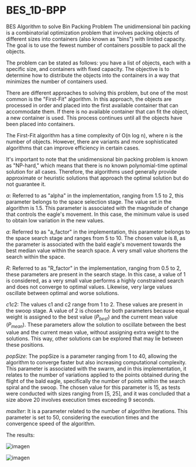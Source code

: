 # BES_1D-BPP
BES Algorithm to solve Bin Packing Problem
The unidimensional bin packing is a combinatorial optimization problem that involves packing objects of different sizes into containers (also known as "bins") with limited capacity. The goal is to use the fewest number of containers possible to pack all the objects.

The problem can be stated as follows: you have a list of objects, each with a specific size, and containers with fixed capacity. The objective is to determine how to distribute the objects into the containers in a way that minimizes the number of containers used.

There are different approaches to solving this problem, but one of the most common is the "First-Fit" algorithm. In this approach, the objects are processed in order and placed into the first available container that can accommodate them. If there is no available container that can fit the object, a new container is used. This process continues until all the objects have been placed into containers.

The First-Fit algorithm has a time complexity of O(n log n), where n is the number of objects. However, there are variants and more sophisticated algorithms that can improve efficiency in certain cases.

It's important to note that the unidimensional bin packing problem is known as "NP-hard," which means that there is no known polynomial-time optimal solution for all cases. Therefore, the algorithms used generally provide approximate or heuristic solutions that approach the optimal solution but do not guarantee it.



$\alpha$: Referred to as "alpha" in the implementation, ranging from 1.5 to 2, this parameter belongs to the space selection stage. The value set in the algorithm is 1.5. This parameter is associated with the magnitude of change that controls the eagle's movement. In this case, the minimum value is used to obtain low variation in the new values.

$a$: Referred to as "a_factor" in the implementation, this parameter belongs to the space search stage and ranges from 5 to 10. The chosen value is 8, as the parameter is associated with the bald eagle's movement towards the best median value within the search space. A very small value shortens the search within the space.

$R$: Referred to as "R_factor" in the implementation, ranging from 0.5 to 2, these parameters are present in the search stage. In this case, a value of 1 is considered, as a very small value performs a highly constrained search and does not converge to optimal values. Likewise, very large values oscillate between optimal and worse solutions.

$c1 c2$: The values c1 and c2 range from 1 to 2. These values are present in the swoop stage. A value of 2 is chosen for both parameters because equal weight is assigned to the best value ($P_{best}$) and the current mean value ($P_{mean}$). These parameters allow the solution to oscillate between the best value and the current mean value, without assigning extra weight to the solutions. This way, other solutions can be explored that may lie between these positions.

$popSize$: The popSize is a parameter ranging from 1 to 40, allowing the algorithm to converge faster but also increasing computational complexity. This parameter is associated with the swarm, and in this implementation, it relates to the number of variations applied to the points obtained during the flight of the bald eagle, specifically the number of points within the search spiral and the swoop. The chosen value for this parameter is 15, as tests were conducted with sizes ranging from [5, 25], and it was concluded that a size above 20 involves execution times exceeding 9 seconds.

$maxIter$: It is a parameter related to the number of algorithm iterations. This parameter is set to 50, considering the execution times and the convergence speed of the algorithm.

The results:


![imagen](https://github.com/emilioandres/BES_1D-BPP/assets/20390219/e5136564-8ca4-47e8-b2a5-a4ff7e59bf42)

![imagen](https://github.com/emilioandres/BES_1D-BPP/assets/20390219/db11ea6d-144d-4991-95f0-b49cd8de4c25)





